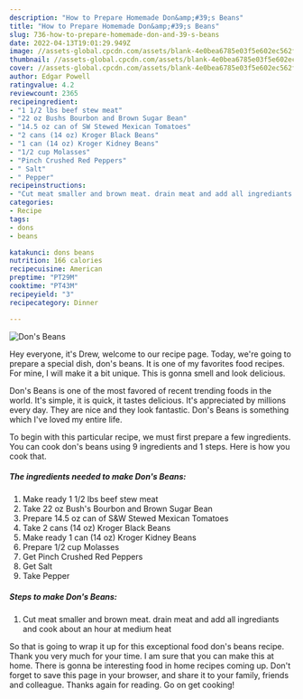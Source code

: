 ```yaml
---
description: "How to Prepare Homemade Don&amp;#39;s Beans"
title: "How to Prepare Homemade Don&amp;#39;s Beans"
slug: 736-how-to-prepare-homemade-don-and-39-s-beans
date: 2022-04-13T19:01:29.949Z
image: //assets-global.cpcdn.com/assets/blank-4e0bea6785e03f5e602ec562f230caae08da540cada707380b4fe1bbebba43da.png
thumbnail: //assets-global.cpcdn.com/assets/blank-4e0bea6785e03f5e602ec562f230caae08da540cada707380b4fe1bbebba43da.png
cover: //assets-global.cpcdn.com/assets/blank-4e0bea6785e03f5e602ec562f230caae08da540cada707380b4fe1bbebba43da.png
author: Edgar Powell
ratingvalue: 4.2
reviewcount: 2365
recipeingredient:
- "1 1/2 lbs beef stew meat"
- "22 oz Bushs Bourbon and Brown Sugar Bean"
- "14.5 oz can of SW Stewed Mexican Tomatoes"
- "2 cans (14 oz) Kroger Black Beans"
- "1 can (14 oz) Kroger Kidney Beans"
- "1/2 cup Molasses"
- "Pinch Crushed Red Peppers"
- " Salt"
- " Pepper"
recipeinstructions:
- "Cut meat smaller and brown meat. drain meat and add all ingrediants and cook about an hour at medium heat"
categories:
- Recipe
tags:
- dons
- beans

katakunci: dons beans 
nutrition: 166 calories
recipecuisine: American
preptime: "PT29M"
cooktime: "PT43M"
recipeyield: "3"
recipecategory: Dinner

---
```



![Don&#39;s Beans](//assets-global.cpcdn.com/assets/blank-4e0bea6785e03f5e602ec562f230caae08da540cada707380b4fe1bbebba43da.png)

Hey everyone, it's Drew, welcome to our recipe page. Today, we're going to prepare a special dish, don&#39;s beans. It is one of my favorites food recipes. For mine, I will make it a bit unique. This is gonna smell and look delicious.



Don&#39;s Beans is one of the most favored of recent trending foods in the world. It's simple, it is quick, it tastes delicious. It's appreciated by millions every day. They are nice and they look fantastic. Don&#39;s Beans is something which I've loved my entire life.


To begin with this particular recipe, we must first prepare a few ingredients. You can cook don&#39;s beans using 9 ingredients and 1 steps. Here is how you cook that.

<!--inarticleads1-->

##### The ingredients needed to make Don&#39;s Beans:

1. Make ready 1 1/2 lbs beef stew meat
1. Take 22 oz Bush&#39;s Bourbon and Brown Sugar Bean
1. Prepare 14.5 oz can of S&amp;W Stewed Mexican Tomatoes
1. Take 2 cans (14 oz) Kroger Black Beans
1. Make ready 1 can (14 oz) Kroger Kidney Beans
1. Prepare 1/2 cup Molasses
1. Get Pinch Crushed Red Peppers
1. Get  Salt
1. Take  Pepper




<!--inarticleads2-->

##### Steps to make Don&#39;s Beans:

1. Cut meat smaller and brown meat. drain meat and add all ingrediants and cook about an hour at medium heat




So that is going to wrap it up for this exceptional food don&#39;s beans recipe. Thank you very much for your time. I am sure that you can make this at home. There is gonna be interesting food in home recipes coming up. Don't forget to save this page in your browser, and share it to your family, friends and colleague. Thanks again for reading. Go on get cooking!
